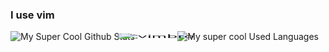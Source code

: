 ### I use vim

<img style="transform: scale(2, 0.5)" alt="vimbro" src="https://jaubin.net/images/vim_created_wq.gif"/>

<img alt="My super cool Used Languages" src="https://github-readme-stats.vercel.app/api/top-langs/?username=ct-bess&layout=compact&hide_border=false&theme=monokai&langs_count=10" />

<img align="Left" alt="My Super Cool Github Stats" src="https://github-readme-stats.vercel.app/api?username=ct-bess&show_icons=true&hide_border=false&theme=monokai" />

